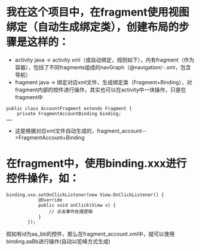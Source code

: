 # 我在这个项目中，在fragment使用视图绑定（自动生成绑定类），创建布局的步骤是这样的：
- activity java  -> activity xml（或自动绑定，规则如下），内有fragment（作为容器），包括了不同fragments组成的navGraph（@navigation/··.xml，包含导航）
- fragment java -> 绑定对应xml文件，生成绑定类（Fragment+Binding），对fragment内部的控件进行操作，其实也可以在activity中一块操作，只是在fragment中

```
public class AccountFragment extends Fragment {
    private FragmentAccountBinding binding;
……
```
- 这是根据对应xml文件自动生成的，fragment_account-->FragmentAccount+Binding
# 在fragment中，使用binding.xxx进行控件操作，如：
```
binding.xxx.setOnClickListener(new View.OnClickListener() {
            @Override
            public void onClick(View v) {
                // 点击事件处理逻辑
            }
        });
```
假如有id为aa_bb的控件，那么在fragment_account.xml中，就可以使用binding.aaBb进行操作(自动以驼峰方式生成)

